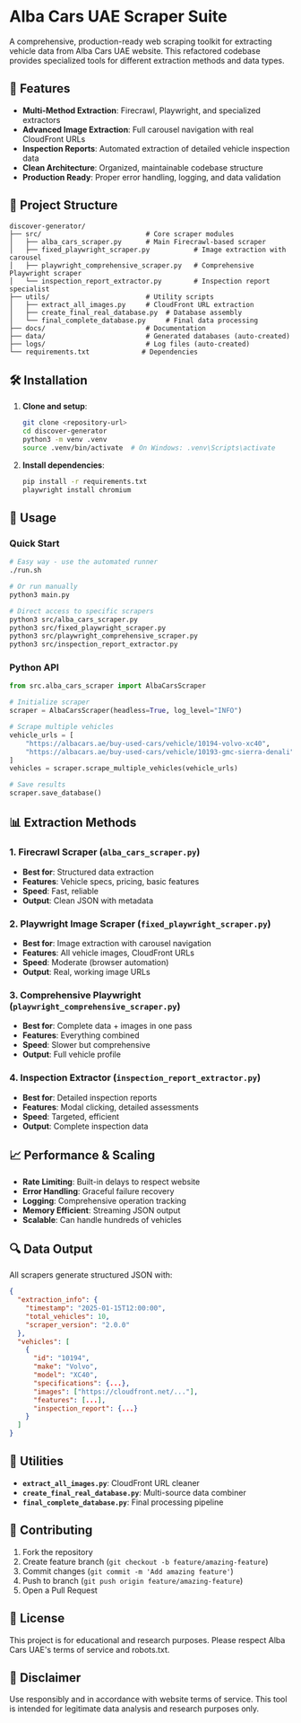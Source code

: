 # Alba Cars UAE Scraper Suite

A comprehensive, production-ready web scraping toolkit for extracting vehicle data from Alba Cars UAE website. This refactored codebase provides specialized tools for different extraction methods and data types.

## 🚀 Features

- **Multi-Method Extraction**: Firecrawl, Playwright, and specialized extractors
- **Advanced Image Extraction**: Full carousel navigation with real CloudFront URLs  
- **Inspection Reports**: Automated extraction of detailed vehicle inspection data
- **Clean Architecture**: Organized, maintainable codebase structure
- **Production Ready**: Proper error handling, logging, and data validation

## 📁 Project Structure

```
discover-generator/
├── src/                          # Core scraper modules
│   ├── alba_cars_scraper.py      # Main Firecrawl-based scraper
│   ├── fixed_playwright_scraper.py           # Image extraction with carousel
│   ├── playwright_comprehensive_scraper.py   # Comprehensive Playwright scraper
│   └── inspection_report_extractor.py        # Inspection report specialist
├── utils/                        # Utility scripts
│   ├── extract_all_images.py     # CloudFront URL extraction
│   ├── create_final_real_database.py  # Database assembly
│   └── final_complete_database.py     # Final data processing
├── docs/                         # Documentation
├── data/                         # Generated databases (auto-created)
├── logs/                         # Log files (auto-created)
└── requirements.txt             # Dependencies
```

## 🛠️ Installation

1. **Clone and setup**:
   ```bash
   git clone <repository-url>
   cd discover-generator
   python3 -m venv .venv
   source .venv/bin/activate  # On Windows: .venv\Scripts\activate
   ```

2. **Install dependencies**:
   ```bash
   pip install -r requirements.txt
   playwright install chromium
   ```

## 🔧 Usage

### Quick Start

```bash
# Easy way - use the automated runner
./run.sh

# Or run manually
python3 main.py

# Direct access to specific scrapers
python3 src/alba_cars_scraper.py
python3 src/fixed_playwright_scraper.py
python3 src/playwright_comprehensive_scraper.py
python3 src/inspection_report_extractor.py
```

### Python API

```python
from src.alba_cars_scraper import AlbaCarsScraper

# Initialize scraper
scraper = AlbaCarsScraper(headless=True, log_level="INFO")

# Scrape multiple vehicles
vehicle_urls = [
    "https://albacars.ae/buy-used-cars/vehicle/10194-volvo-xc40",
    "https://albacars.ae/buy-used-cars/vehicle/10193-gmc-sierra-denali"
]
vehicles = scraper.scrape_multiple_vehicles(vehicle_urls)

# Save results
scraper.save_database()
```

## 📊 Extraction Methods

### 1. **Firecrawl Scraper** (`alba_cars_scraper.py`)
- **Best for**: Structured data extraction
- **Features**: Vehicle specs, pricing, basic features
- **Speed**: Fast, reliable
- **Output**: Clean JSON with metadata

### 2. **Playwright Image Scraper** (`fixed_playwright_scraper.py`)
- **Best for**: Image extraction with carousel navigation
- **Features**: All vehicle images, CloudFront URLs
- **Speed**: Moderate (browser automation)
- **Output**: Real, working image URLs

### 3. **Comprehensive Playwright** (`playwright_comprehensive_scraper.py`)
- **Best for**: Complete data + images in one pass
- **Features**: Everything combined
- **Speed**: Slower but comprehensive
- **Output**: Full vehicle profile

### 4. **Inspection Extractor** (`inspection_report_extractor.py`)
- **Best for**: Detailed inspection reports
- **Features**: Modal clicking, detailed assessments
- **Speed**: Targeted, efficient
- **Output**: Complete inspection data

## 📈 Performance & Scaling

- **Rate Limiting**: Built-in delays to respect website
- **Error Handling**: Graceful failure recovery
- **Logging**: Comprehensive operation tracking
- **Memory Efficient**: Streaming JSON output
- **Scalable**: Can handle hundreds of vehicles

## 🔍 Data Output

All scrapers generate structured JSON with:

```json
{
  "extraction_info": {
    "timestamp": "2025-01-15T12:00:00",
    "total_vehicles": 10,
    "scraper_version": "2.0.0"
  },
  "vehicles": [
    {
      "id": "10194",
      "make": "Volvo",
      "model": "XC40",
      "specifications": {...},
      "images": ["https://cloudfront.net/..."],
      "features": [...],
      "inspection_report": {...}
    }
  ]
}
```

## 🧰 Utilities

- **`extract_all_images.py`**: CloudFront URL cleaner
- **`create_final_real_database.py`**: Multi-source data combiner  
- **`final_complete_database.py`**: Final processing pipeline

## 📝 Contributing

1. Fork the repository
2. Create feature branch (`git checkout -b feature/amazing-feature`)
3. Commit changes (`git commit -m 'Add amazing feature'`)
4. Push to branch (`git push origin feature/amazing-feature`)
5. Open a Pull Request

## 📄 License

This project is for educational and research purposes. Please respect Alba Cars UAE's terms of service and robots.txt.

## 🚨 Disclaimer

Use responsibly and in accordance with website terms of service. This tool is intended for legitimate data analysis and research purposes only.
